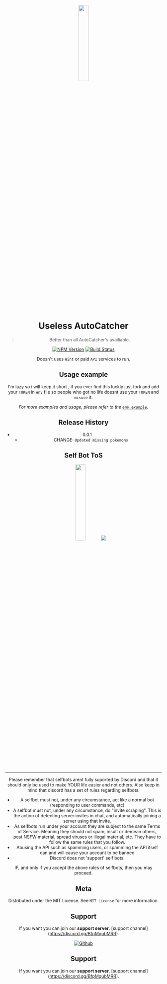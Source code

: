 <div class="container" style="margin-top:auto;margin-bottom:auto;text-align:center;">
  <img src="https://cdn.discordapp.com/icons/945597636306698290/a34b3103abe3bb354e2ddaf57cb2a2b7.png" height="25%" width="25%" />

# Useless AutoCatcher
> Better than all AutoCatcher's availiable.
> 

[![NPM Version][npm-image]][npm-url]
[![Build Status][travis-image]][travis-url]


  Doesn't uses `Hint` or paid `API` services to run.





## Usage example

I'm lazy so i will keep it short , if you ever find this luckly just fork and add your `TOKEN` in `env` file so people who got no life doesnt use your `TOKEN` and `misuse` it.

_For more examples and usage, please refer to the [`env example`](https://docs.replit.com/programming-ide/storing-sensitive-information-environment-variables)._



## Release History

* 0.0.1
    * CHANGE: `Updated missing pokemons` 

## Self Bot ToS
<div class="container" style="margin-top:auto;margin-bottom:auto;text-align:center;">
  <img src="https://i.imgur.com/Lvu5NaR.png" height="25%" width="25%" />
  <a href="https://discordapp.com/developers/docs/topics/oauth2#bot-vs-user-accounts"><img src="https://i.imgur.com/loJXofb.png"/></a>
</div>
<hr />
Please remember that selfbots arent fully suported by Discord and that it should only be used to make YOUR life easier and not others. Also keep in mind that discord has a set of rules regarding selfbots:

+ A selfbot must not, under any circumstance, act like a normal bot (responding to user commands, etc)
+ A selfbot must not, under any circumstance, do "invite scraping". This is the action of detecting server invites in chat, and automatically joining a server using that invite.
+ As selfbots run under your account they are subject to the same Terms of Service. Meaning they should not spam, insult or demean others, post NSFW material, spread viruses or illegal material, etc. They have to follow the same rules that you follow.
+ Abusing the API such as spamming users, or spamming the API itself can and will cause your account to be banned
+ Discord does not 'support' self bots.

IF, and only if you accept the above rules of selfbots, then you may proceed.

## Meta

Distributed under the MIT License. See ``MIT License`` for more information.

## Support
If you want you can join our **support server**.  [support channel] (https://discord.gg/BfpMqubMRR). 

[![Github][Github]](https://github.com/issac756/poketwo-Autocatcher)

## Support
If you want you can join our **support server**.  [support channel] (https://discord.gg/BfpMqubMRR). 


<!-- Markdown link & img dfn's -->
<!-- Markdown link & img dfn's -->
[npm-image]: https://img.shields.io/npm/v/datadog-metrics.svg?style=flat-square
[npm-url]: https://npmjs.org/package/datadog-metrics
[npm-downloads]: https://img.shields.io/npm/dm/datadog-metrics.svg?style=flat-square
[travis-image]: https://img.shields.io/travis/dbader/node-datadog-metrics/master.svg?style=flat-square
[travis-url]: https://travis-ci.org/dbader/node-datadog-metrics
[wiki]: https://github.com/yourname/yourproject/wiki
[Github]: https://github.com/favicon.ico


 
